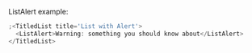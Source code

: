 ListAlert example:

```js
;<TitledList title='List with Alert'>
  <ListAlert>Warning: something you should know about</ListAlert>
</TitledList>
```
